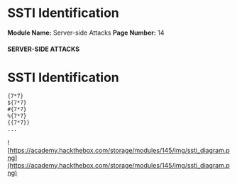 <!--
 // Platform: Academy
// URL: https://academy.hackthebox.com/module/145/section/1306
// Platform Version: V1
// Module ID: 145
// Module Name: Server-side Attacks
// Module Difficulty: Medium
// Section ID: 1306
// Section Title: SSTI Identification
// Page Title: Server-side Attacks
// Page Number: 14
-->

# SSTI Identification

**Module Name:** Server-side Attacks **Page Number:** 14

#### SERVER-SIDE ATTACKS

# SSTI Identification

``` html
{7*7}
${7*7}
#{7*7}
%{7*7}
{{7*7}}
...
```

![https://academy.hackthebox.com/storage/modules/145/img/ssti_diagram.png](https://academy.hackthebox.com/storage/modules/145/img/ssti_diagram.png)

####